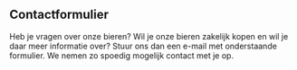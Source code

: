 ## Contactformulier

Heb je vragen over onze bieren? Wil je onze bieren zakelijk kopen en wil je daar meer informatie over?
Stuur ons dan een e-mail met onderstaande formulier. We nemen zo spoedig mogelijk contact met je op.
